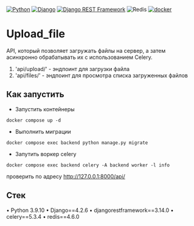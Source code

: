 [![Python](https://img.shields.io/badge/-Python-464646?style=flat-square&logo=Python)](https://www.python.org/)
[![Django](https://img.shields.io/badge/-Django-464646?style=flat-square&logo=Django)](https://www.djangoproject.com/)
[![Django REST Framework](https://img.shields.io/badge/-Django%20REST%20Framework-464646?style=flat-square&logo=Django%20REST%20Framework)](https://www.django-rest-framework.org/)
![Redis](https://img.shields.io/badge/redis-%23DD0031.svg?style=flat-square&logo=redis&logoColor=white)
[![docker](https://img.shields.io/badge/-Docker-464646?style=flat-square&logo=docker)](https://www.docker.com/)

# Upload_file
API, который позволяет загружать файлы на сервер, а затем асинхронно обрабатывать их с использованием Celery.
1. 'api/upload/' - эндпоинт для загрузки файла
2. 'api/files/' - эндпоинт для просмотра списка загруженных файлов


## Как запустить
* Запустить контейнеры
```
docker compose up -d
```
* Выполнить миграции

```
docker compose exec backend python manage.py migrate
```
* Запутить воркер celery
```
docker compose exec backend celery -A backend worker -l info
```
проверить по адресу http://127.0.0.1:8000/api/

## Стек
•	Python 3.9.10
•	Django==4.2.6
•	djangorestframework==3.14.0
•	celery==5.3.4
•	redis==4.6.0
